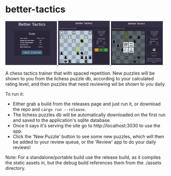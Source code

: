 # better-tactics
<!-- Screenshot gallery -->
<a href="https://raw.githubusercontent.com/catchouli/better_tactics/develop/screenshots/1.png">
  <img src="https://raw.githubusercontent.com/catchouli/better_tactics/develop/screenshots/1.png" width="32%">
</a>
<a href="https://raw.githubusercontent.com/catchouli/better_tactics/develop/screenshots/2.png">
  <img src="https://raw.githubusercontent.com/catchouli/better_tactics/develop/screenshots/2.png" width="32%">
</a>
<a href="https://raw.githubusercontent.com/catchouli/better_tactics/develop/screenshots/3.png">
  <img src="https://raw.githubusercontent.com/catchouli/better_tactics/develop/screenshots/3.png" width="32%">
</a>

A chess tactics trainer that with spaced repetition. New puzzles will be shown to you from the lichess puzzle db, according to your calculated rating level, and then puzzles that need reviewing wil be shown to you daily.

To run it:
* Either grab a build from the releases page and just run it, or download the repo and `cargo run --release`.
* The lichess puzzles db will be automatically downloaded on the first run and saved to the application's sqlite database.
* Once it says it's serving the site go to http://localhost:3030 to use the app.
* Click the 'New Puzzle' button to see some new puzzles, which will then be added to your review queue, or the 'Review' app to do your daily reviews!

Note: For a standalone/portable build use the release build, as it compiles the static assets in, but the debug build references them from the ./assets directory.
